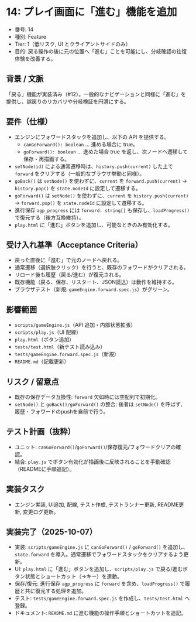 # 14: プレイ画面に「進む」機能を追加

- 番号: 14
- 種別: Feature
- Tier: 1（低リスク, UI とクライアントサイドのみ）
- 目的: 戻る操作の後に元の位置へ「進む」ことを可能にし、分岐確認の往復体験を改善する。

## 背景 / 文脈

「戻る」機能が実装済み（#12）。一般的なナビゲーションと同様に「進む」を提供し、誤戻りのリカバリや分岐検証を円滑にする。

## 要件（仕様）

- エンジンにフォワードスタックを追加し、以下の API を提供する。
  - `canGoForward(): boolean` … 進める場合に true。
  - `goForward(): boolean` … 進めた場合 true を返し、次ノードへ遷移して保存・再描画する。
- `setNode(id)` による通常遷移時は、`history.push(current)` した上で `forward` をクリアする（一般的なブラウザ挙動と同様）。
- `goBack()` は `setNode()` を使わずに、`current` を `forward.push(current)` → `history.pop()` を `state.nodeId` に設定して遷移する。
- `goForward()` は `setNode()` を使わずに、`current` を `history.push(current)` → `forward.pop()` を `state.nodeId` に設定して遷移する。
- 進行保存 `agp_progress` には `forward: string[]` も保存し、`loadProgress()` で復元する（後方互換維持）。
- `play.html` に「進む」ボタンを追加し、可能なときのみ有効化する。

## 受け入れ基準（Acceptance Criteria）

- 戻った直後に「進む」で元のノードへ戻れる。
- 通常遷移（選択肢クリック）を行うと、既存のフォワードがクリアされる。
- リロード後も履歴（戻る/進む）が復元される。
- 既存機能（戻る、保存、リスタート、JSON読込）は動作を維持する。
- ブラウザテスト（新規: `gameEngine.forward.spec.js`）がグリーン。

## 影響範囲

- `scripts/gameEngine.js`（API 追加・内部状態拡張）
- `scripts/play.js`（UI 配線）
- `play.html`（ボタン追加）
- `tests/test.html`（新テスト読み込み）
- `tests/gameEngine.forward.spec.js`（新規）
- `README.md`（記載更新）

## リスク / 留意点

- 既存の保存データ互換性: `forward` 欠如時には空配列で初期化。
- `setNode()` と `goBack()/goForward()` の整合: 後者は `setNode()` を呼ばず、履歴・フォワードのpushを自前で行う。

## テスト計画（抜粋）

- ユニット: `canGoForward()`/`goForward()`/保存復元/フォワードクリアの確認。
- 結合: `play.js` でボタン有効化が描画後に反映されることを手動確認（READMEに手順追記）。

## 実装タスク

- エンジン実装, UI追加, 配線, テスト作成, テストランナー更新, README更新, 変更ログ更新。

## 実装完了（2025-10-07）

- 実装: `scripts/gameEngine.js` に `canGoForward()` / `goForward()` を追加し、`state.forward` を導入。通常遷移でフォワードスタックをクリアするよう更新。
- UI: `play.html` に「進む」ボタンを追加し、`scripts/play.js` で戻る/進むボタン状態とショートカット（→キー）を連動。
- 保存/復元: 進行保存 `agp_progress` に `forward` を含め、`loadProgress()` で履歴と共に復元する処理を追加。
- テスト: `tests/gameEngine.forward.spec.js` を作成し、`tests/test.html` へ登録。
- ドキュメント: `README.md` に進む機能の操作手順とショートカットを追記。
